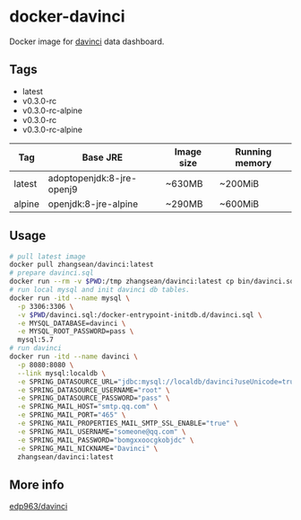 # docker-davinci

Docker image for [davinci](https://github.com/edp963/davinci) data dashboard.

## Tags

* latest
* v0.3.0-rc
* v0.3.0-rc-alpine
* v0.3.0-rc
* v0.3.0-rc-alpine

Tag | Base JRE | Image size | Running memory
---|---|---|---
latest | adoptopenjdk:8-jre-openj9 | ~630MB | ~200MiB
alpine | openjdk:8-jre-alpine | ~290MB | ~600MiB

## Usage

```sh
# pull latest image
docker pull zhangsean/davinci:latest
# prepare davinci.sql
docker run --rm -v $PWD:/tmp zhangsean/davinci:latest cp bin/davinci.sql /tmp/
# run local mysql and init davinci db tables.
docker run -itd --name mysql \
  -p 3306:3306 \
  -v $PWD/davinci.sql:/docker-entrypoint-initdb.d/davinci.sql \
  -e MYSQL_DATABASE=davinci \
  -e MYSQL_ROOT_PASSWORD=pass \
  mysql:5.7
# run davinci
docker run -itd --name davinci \
  -p 8080:8080 \
  --link mysql:localdb \
  -e SPRING_DATASOURCE_URL="jdbc:mysql://localdb/davinci?useUnicode=true&characterEncoding=UTF-8&zeroDateTimeBehavior=convertToNull&allowMultiQueries=true" \
  -e SPRING_DATASOURCE_USERNAME="root" \
  -e SPRING_DATASOURCE_PASSWORD="pass" \
  -e SPRING_MAIL_HOST="smtp.qq.com" \
  -e SPRING_MAIL_PORT="465" \
  -e SPRING_MAIL_PROPERTIES_MAIL_SMTP_SSL_ENABLE="true" \
  -e SPRING_MAIL_USERNAME="someone@qq.com" \
  -e SPRING_MAIL_PASSWORD="bomgxxoocgkobjdc" \
  -e SPRING_MAIL_NICKNAME="Davinci" \
  zhangsean/davinci:latest
```

## More info

[edp963/davinci](https://github.com/edp963/davinci)
